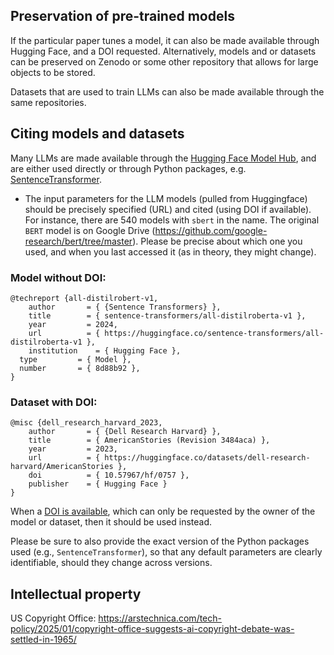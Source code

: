 

## Preservation of pre-trained models

If the particular paper tunes a model, it can also be made available through Hugging Face, and a DOI requested. Alternatively, models and or datasets can be preserved on Zenodo or some other repository that allows for large objects to be stored.


Datasets that are used to train LLMs can also be made available through the same repositories.

## Citing models and datasets

Many LLMs are made available through the [Hugging Face Model Hub](https://huggingface.co/), and are either used directly or through Python packages, e.g. [SentenceTransformer](https://www.sbert.net/docs/package_reference/sentence_transformer). 


- The input parameters for the LLM models (pulled from Huggingface) should be precisely specified (URL) and cited (using DOI if available). For instance, there are 540 models with `sbert`  in the name. The original `BERT` model is on Google Drive (<https://github.com/google-research/bert/tree/master>). Please be precise about which one you used, and when you last accessed it (as in theory, they might change).


### Model without DOI:

```
@techreport {all-distilrobert-v1,
	author       = { {Sentence Transformers} },
	title        = { sentence-transformers/all-distilroberta-v1 },
	year         = 2024,
	url          = { https://huggingface.co/sentence-transformers/all-distilroberta-v1 },
	institution    = { Hugging Face },
  type         = { Model },
  number       = { 8d88b92 },
}
```

### Dataset with DOI:

```
@misc {dell_research_harvard_2023,
	author       = { {Dell Research Harvard} },
	title        = { AmericanStories (Revision 3484aca) },
	year         = 2023,
	url          = { https://huggingface.co/datasets/dell-research-harvard/AmericanStories },
	doi          = { 10.57967/hf/0757 },
	publisher    = { Hugging Face }
}
```

When a [DOI is available](https://huggingface.co/docs/hub/en/doi), which can only be requested by the owner of the model or dataset, then it should be used instead.


Please be sure to also provide the exact version of the Python packages used (e.g., `SentenceTransformer`), so that any default parameters are clearly identifiable, should they change across versions.

## Intellectual property

US Copyright Office: <https://arstechnica.com/tech-policy/2025/01/copyright-office-suggests-ai-copyright-debate-was-settled-in-1965/>
